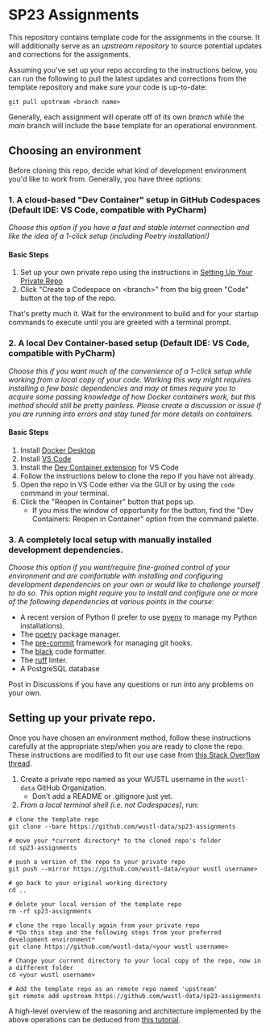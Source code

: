 # SP23 Assignments

This repository contains template code for the assignments in the course. It will additionally serve as an _upstream repository_ to source potential updates and corrections for the assignments.

Assuming you've set up your repo according to the instructions below, you can run the following to pull the latest updates and corrections from the template repository and make sure your code is up-to-date:

```
git pull upstream <branch name>
```

Generally, each assignment will operate off of its own _branch_ while the _main_ branch will include the base template for an operational environment.

## Choosing an environment

Before cloning this repo, decide what kind of development environment you'd like to work from. Generally, you have three options:

### 1. A cloud-based "Dev Container" setup in GitHub Codespaces (Default IDE: VS Code, compatible with PyCharm)

_Choose this option if you have a fast and stable internet connection and like the idea of a 1-click setup (including Poetry installation!)_

#### Basic Steps

1. Set up your own private repo using the instructions in [Setting Up Your Private Repo](#setting-up-your-private-repo)
2. Click "Create a Codespace on \<branch\>" from the big green "Code" button at the top of the repo.

That's pretty much it. Wait for the environment to build and for your startup commands to execute until you are greeted with a terminal prompt.

### 2. A local Dev Container-based setup (Default IDE: VS Code, compatible with PyCharm)

_Choose this if you want much of the convenience of a 1-click setup while working from a local copy of your code. Working this way might requires installing a few basic dependencies and may at times require you to acquire some passing knowledge of how Docker containers work, but this method should still be pretty painless. Please create a discussion or issue if you are running into errors and stay tuned for more details on containers._

#### Basic Steps

1.  Install [Docker Desktop](https://www.docker.com/products/docker-desktop/)
2.  Install [VS Code](https://code.visualstudio.com/)
3.  Install the [Dev Container extension](https://marketplace.visualstudio.com/items?itemName=ms-vscode-remote.remote-containers) for VS Code
4.  Follow the instructions below to clone the repo if you have not already.
5.  Open the repo in VS Code either via the GUI or by using the `code` command in your terminal.
6.  Click the "Reopen in Container" button that pops up.
    - If you miss the window of opportunity for the button, find the "Dev Containers: Reopen in Container" option from the command palette.

### 3. A completely local setup with manually installed development dependencies.

_Choose this option if you want/require fine-grained control of your environment and are comfortable with installing and configuring development dependencies on your own or would like to challenge yourself to do so. This option might require you to install and configure one or more of the following dependencies at various points in the course:_

- A recent version of Python (I prefer to use [pyenv](https://github.com/pyenv/pyenv) to manage my Python installations).
- The [poetry](https://python-poetry.org/) package manager.
- The [pre-commit](https://pre-commit.com/) framework for managing git hooks.
- The [black](https://github.com/psf/black) code formatter.
- The [ruff](https://github.com/charliermarsh/ruff) linter.
- A PostgreSQL database

Post in Discussions if you have any questions or run into any problems on your own.

## Setting up your private repo.

Once you have chosen an environment method, follow these instructions carefully at the appropriate step/when you are ready to clone the repo. These instructions are modified to fit our use case from [this Stack Overflow thread](https://stackoverflow.com/a/30352360/1526293).

1. Create a private repo named as your WUSTL username in the `wustl-data` GitHub Organization.
   - Don't add a README or .gitignore just yet.
2. _From a local terminal shell (i.e. not Codespaces)_, run:

```shell
# clone the template repo
git clone --bare https://github.com/wustl-data/sp23-assignments

# move your *current directory* to the cloned repo's folder
cd sp23-assignments

# push a version of the repo to your private repo
git push --mirror https://github.com/wustl-data/<your wustl username>

# go back to your original working directory
cd ..

# delete your local version of the template repo
rm -rf sp23-assignments

# clone the repo locally again from your private repo
# *Do this step and the following steps from your preferred development environment*
git clone https://github.com/wustl-data/<your wustl username>

# Change your current directory to your local copy of the repo, now in a different folder
cd <your wustl username>

# Add the template repo as an remote repo named 'upstream'
git remote add upstream https://github.com/wustl-data/sp23-assignments
```

A high-level overview of the reasoning and architecture implemented by the above operations can be deduced from [this tutorial](https://devopscube.com/set-git-upstream-respository-branch/).
